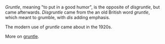 *Gruntle*, meaning "to put in a good humor", is the opposite of *disgruntle*, but came afterwards.  *Disgruntle* came from the an old British word *gruntle*, which meant to grumble, with *dis* adding emphasis.

The modern use of *gruntle* came about in the 1920s.

More on [gruntle](https://www.merriam-webster.com/dictionary/gruntle).
